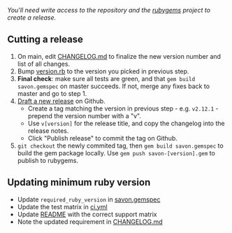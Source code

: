 _You'll need write access to the repository and the [rubygems](https://rubygems.org/gems/savon) project to create a release._

## Cutting a release

1. On main, edit [CHANGELOG.md](https://github.com/savonrb/savon/blob/main/CHANGELOG.md) to finalize the new version number and list of all changes.
2. Bump [version.rb](https://github.com/savonrb/savon/blob/main/lib/savon/version.rb) to the version you picked in previous step.
3. **Final check**: make sure all tests are green, and that `gem build savon.gemspec` on master succeeds. If not, merge any fixes back to master and go to step 1.
4. [Draft a new release](https://github.com/savonrb/savon/releases/new) on Github.
   - Create a tag matching the version in previous step - e.g. `v2.12.1` - prepend the version number with a "v". 
   - Use `v[version]` for the release title, and copy the changelog into the release notes. 
   - Click "Publish release" to commit the tag on Github.
5. `git checkout` the newly commited tag, then `gem build savon.gemspec` to build the gem package locally. Use `gem push savon-[version].gem` to publish to rubygems.

## Updating minimum ruby version

- Update `required_ruby_version` in [savon.gemspec](https://github.com/savonrb/savon/blob/main/savon.gemspec)
- Update the test matrix in [ci.yml](https://github.com/savonrb/savon/blob/main/.github/workflows/ci.yml)
- Update [README](https://github.com/savonrb/savon/blob/main/README.md) with the correct support matrix
- Note the updated requirement in [CHANGELOG.md](https://github.com/savonrb/savon/blob/main/CHANGELOG.md)
